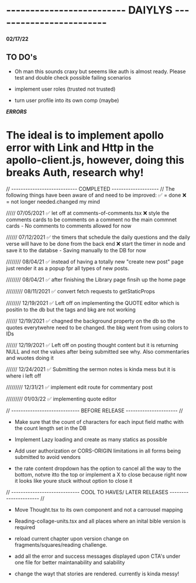 # ------------------------- DAIYLYS ------------------------

**02/17/22**

## TO DO's

-  Oh man this sounds craxy but seeems like auth is almost ready. Please test and double check possible failing scenarios

-  implement user roles (trusted not trusted)

-  turn user profile into its own comp (maybe)

**_ERRORS_**

# The ideal is to implement apollo error with Link and Http in the apollo-client.js, however, doing this breaks Auth, research why!

// ---------------------------- COMPLETED -------------------- //
The following things have been aware of and need to be improved:
✅ = done
❌ = not longer needed.changed my mind

///// 07/05/2021
✅ let off at comments-of-comments.tsx
❌ style the comments cards to be comments on a comment no the main commnet cards - No comments to comments allowed for now

////// 07/12/2021
✅ the timers that schedule the daily questions and the daily verse will have to be done from the back end
❌ start the timer in node and save it to the databse - Saving manually to the DB for now

//////// 08/04/21
✅ instead of having a totally new "create new post" page just render it as a popup fpr
all types of new posts.

//////// 08/04/21
✅ after finishing the Library page finsih up the home page

///////// 08/11/2021
✅ convert fetch requests to getStaticProps

//////// 12/19/2021
✅ Left off on implementing the QUOTE editor which is positin to the db but the tags and bkg are not working

////// 12/19/2021
✅ chagned the background property on the db so the quotes everytwehre need to be changed. the bkg went
from using colors to IDs

////// 12/19/2021
✅ Left off on posting thought content but it is returning NULL and not the values after being submitted
see why. Also commentaries and wuotes doing it

////// 12/24/2021
✅ Submitting the sermon notes is kinda mess but it is where i left off

///////// 12/31/21
✅ implement edit route for commentary post

///////// 01/03/22
✅ implementing quote editor

// ----------------------------- BEFORE RELEASE ---------------------- //

-  Make sure that the count of characters for each input field mathc with the count length set in the DB

-  Implement Lazy loading and create as many statics as possible

-  Add user authorization or CORS-ORIGIN limitations in all forms being submitted to avoid vendors

*  the rate content dropdown has the option to cancel all the way to the bottom, notvre itto the top or implement a X to close because right now it looks like youre stuck without option to close it

// ----------------------------- COOL TO HAVES/ LATER RELEASES ---------------------- //

-  Move Thought.tsx to its own component and not a carrousel mapping

-  Reading-collage-units.tsx and all places where an inital bible version is required

-  reload current chapter upon version change on fragments/squares/reading challenge.

-  add all the error and success messages displayed upon CTA's under one file
   for better maintanability and salability

-  change the wayt that stories are rendered. currently is kinda messy!
